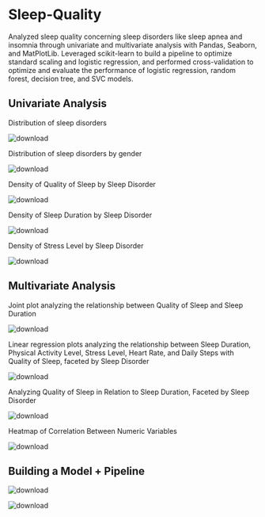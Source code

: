 # Sleep-Quality
Analyzed sleep quality concerning sleep disorders like sleep apnea and insomnia through univariate and multivariate analysis with Pandas, Seaborn, and MatPlotLib. Leveraged scikit-learn to build a pipeline to optimize standard scaling and logistic regression, and performed cross-validation to optimize and evaluate the performance of logistic regression, random forest, decision tree, and SVC models.

## Univariate Analysis
Distribution of sleep disorders

![download](https://github.com/milliehuang2022/Sleep-Quality/assets/87724542/9c4a5b8b-e454-4fb3-a319-5e37165273e4)

Distribution of sleep disorders by gender

![download](https://github.com/milliehuang2022/Sleep-Quality/assets/87724542/c7df251e-4b3c-4ba8-af41-a9bc54b0db42)

Density of Quality of Sleep by Sleep Disorder

![download](https://github.com/milliehuang2022/Sleep-Quality/assets/87724542/d78dbf87-c69d-475a-a0a0-e2a755c027e5)

Density of Sleep Duration by Sleep Disorder

![download](https://github.com/milliehuang2022/Sleep-Quality/assets/87724542/29f27af2-b4d6-4d36-8d3b-b131548e4913)

Density of Stress Level by Sleep Disorder

![download](https://github.com/milliehuang2022/Sleep-Quality/assets/87724542/4effc0c2-146f-467f-8e25-e3dfe20f28c4)

## Multivariate Analysis

Joint plot analyzing the relationship between Quality of Sleep and Sleep Duration 

![download](https://github.com/milliehuang2022/Sleep-Quality/assets/87724542/f5868ecf-def5-468e-8016-c8d6db9b527a)

Linear regression plots analyzing the relationship between Sleep Duration, Physical Activity Level, Stress Level, Heart Rate, and Daily Steps with Quality of Sleep, faceted by Sleep Disorder

![download](https://github.com/milliehuang2022/Sleep-Quality/assets/87724542/45751d6d-5bdc-476a-93e4-ef7c71fba84e)

Analyzing Quality of Sleep in Relation to Sleep Duration, Faceted by Sleep Disorder

![download](https://github.com/milliehuang2022/Sleep-Quality/assets/87724542/096b4032-0656-4758-ba76-71622a5c01b9)

Heatmap of Correlation Between Numeric Variables

![download](https://github.com/milliehuang2022/Sleep-Quality/assets/87724542/dc71ad33-a1e7-4361-8646-ccecdd190113)

## Building a Model + Pipeline

![download](https://github.com/milliehuang2022/Sleep-Quality/assets/87724542/12a33156-f092-4ae5-8d23-d0dd48c23f31)

![download](https://github.com/milliehuang2022/Sleep-Quality/assets/87724542/3d03c649-6d44-45c1-8768-79c3715a3ad9)
